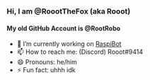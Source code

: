 ### Hi, I am @RoootTheFox (aka Rooot)
#### My old GitHub Account is @RootRobo

- 🔭 I’m currently working on [RaspiBot](https://github.com/RoootTheFox/RaspiBot)
- 📫 How to reach me: (Discord) Rooot#9414
- 😄 Pronouns: he/him
- ⚡ Fun fact: uhhh idk
<!--
- 🌱 I’m currently learning ...
- 👯 I’m looking to collaborate on ...
- 🤔 I’m looking for help with ...
- 💬 Ask me about ...
--!>
